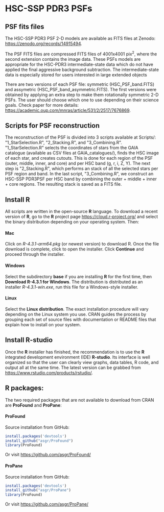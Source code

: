 # HSC-SSP PDR3 PSFs

## PSF fits files

The HSC-SSP PDR3 PSF 2-D models are available as FITS files at Zenodo: https://zenodo.org/records/14915494.

The PSF FITS files are compressed FITS files of 4001x4001 pix<sup>2</sup>, where the second extension contains the image data. These PSFs models are appropriate for the HSC-PDR3 intermediate-state data which do not have applied the final aggressive background subtraction. The intermediate-state data is especially stored for users interested in large extended objects

There are two versions of each PSF file: symmetric (HSC_PSF_band.FITS) and assymetric (HSC_PSF_band_asymmetric.FITS). The first versions were obtained by applying an extra step to make them rotationally symmetric 2-D PSFs. The user should choose which one to use depending on their science goals. Check paper for more details: <https://academic.oup.com/mnras/article/531/2/2517/7676869>.


##  Scripts for PSF reconstruction
The reconstruction of the PSF is divided into 3 scripts available at Scripts/: "1_StarSelection.R", "2_Stacking.R", and "3_Combining.R". "1_StarSelection.R" selects the coordinates of stars from the GAIA catalogue (available as CSV files at GAIA_catalogues/), finds the HSC image of each star, and creates cutouts. This is done for each region of the PSF (outer, middle, inner, and core) and per HSC band (g, r, i, Z, Y). The next step is "2_Stacking.R", which performs an stack of all the selected stars per PSF region and band.  In the last script, "3_Combining.R", we construct an HSC-SSP PDR3PSF per HSC band by combining the outer + middle + inner + core regions. The resulting stack is saved as a FITS file.


##  Install R 
All scripts are written in the open-source **R** language. To download a recent version of **R**, go to the **R** project page <https://cloud.r-project.org/> and select the binary distribution depending on your operating system. Then:

#### Mac
Click on *R-4.3.1-arm64.pkg* (or newest version) to download R. Once the file download is complete, click to open the installer. Click **Continue** and proceed through the installer.

#### Windows
Select the subdirectory **base** if you are installing **R** for the first time, then **Download R-4.3.1 for Windows**. The distribution is distributed as an installer *R-4.3.1-win.exe*, run this file for a Windows-style installer.

#### Linux
Select the **Linux distribution**. The exact installation procedure will vary depending on the Linux system you use. CRAN guides the process by grouping each set of source files with documentation or README files that explain how to install on your system.

##  Install R-studio
Once the  **R** installer has finished, the recommendation is to use the **R** integrated development environment (IDE) **R-studio**. Its interface is well organized so that the user can clearly view graphs, data tables, R code, and output all at the same time. The latest version can be grabbed from <https://www.rstudio.com/products/rstudio/>.


##  R packages:
The two required packages that are not available to download from CRAN are **ProFound** and **ProPane**:
#### ProFound

Source installation from GitHub:

```R
install.packages('devtools')
install_github("asgr/ProFound")
library(ProFound)
```
Or visit <https://github.com/asgr/ProFound/>

#### ProPane

Source installation from GitHub:

```R
install.packages('devtools')
install_github("asgr/ProPane")
library(ProFound)
```
Or visit <https://github.com/asgr/ProPane/>









